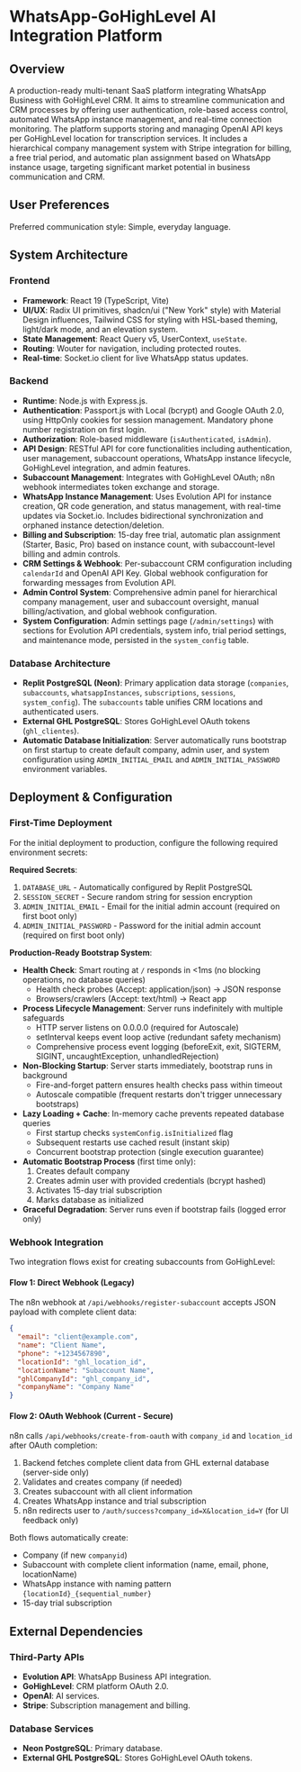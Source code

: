 # WhatsApp-GoHighLevel AI Integration Platform

## Overview
A production-ready multi-tenant SaaS platform integrating WhatsApp Business with GoHighLevel CRM. It aims to streamline communication and CRM processes by offering user authentication, role-based access control, automated WhatsApp instance management, and real-time connection monitoring. The platform supports storing and managing OpenAI API keys per GoHighLevel location for transcription services. It includes a hierarchical company management system with Stripe integration for billing, a free trial period, and automatic plan assignment based on WhatsApp instance usage, targeting significant market potential in business communication and CRM.

## User Preferences
Preferred communication style: Simple, everyday language.

## System Architecture

### Frontend
-   **Framework**: React 19 (TypeScript, Vite)
-   **UI/UX**: Radix UI primitives, shadcn/ui ("New York" style) with Material Design influences, Tailwind CSS for styling with HSL-based theming, light/dark mode, and an elevation system.
-   **State Management**: React Query v5, UserContext, `useState`.
-   **Routing**: Wouter for navigation, including protected routes.
-   **Real-time**: Socket.io client for live WhatsApp status updates.

### Backend
-   **Runtime**: Node.js with Express.js.
-   **Authentication**: Passport.js with Local (bcrypt) and Google OAuth 2.0, using HttpOnly cookies for session management. Mandatory phone number registration on first login.
-   **Authorization**: Role-based middleware (`isAuthenticated`, `isAdmin`).
-   **API Design**: RESTful API for core functionalities including authentication, user management, subaccount operations, WhatsApp instance lifecycle, GoHighLevel integration, and admin features.
-   **Subaccount Management**: Integrates with GoHighLevel OAuth; n8n webhook intermediates token exchange and storage.
-   **WhatsApp Instance Management**: Uses Evolution API for instance creation, QR code generation, and status management, with real-time updates via Socket.io. Includes bidirectional synchronization and orphaned instance detection/deletion.
-   **Billing and Subscription**: 15-day free trial, automatic plan assignment (Starter, Basic, Pro) based on instance count, with subaccount-level billing and admin controls.
-   **CRM Settings & Webhook**: Per-subaccount CRM configuration including `calendarId` and OpenAI API Key. Global webhook configuration for forwarding messages from Evolution API.
-   **Admin Control System**: Comprehensive admin panel for hierarchical company management, user and subaccount oversight, manual billing/activation, and global webhook configuration.
-   **System Configuration**: Admin settings page (`/admin/settings`) with sections for Evolution API credentials, system info, trial period settings, and maintenance mode, persisted in the `system_config` table.

### Database Architecture
-   **Replit PostgreSQL (Neon)**: Primary application data storage (`companies`, `subaccounts`, `whatsappInstances`, `subscriptions`, `sessions`, `system_config`). The `subaccounts` table unifies CRM locations and authenticated users.
-   **External GHL PostgreSQL**: Stores GoHighLevel OAuth tokens (`ghl_clientes`).
-   **Automatic Database Initialization**: Server automatically runs bootstrap on first startup to create default company, admin user, and system configuration using `ADMIN_INITIAL_EMAIL` and `ADMIN_INITIAL_PASSWORD` environment variables.

## Deployment & Configuration

### First-Time Deployment
For the initial deployment to production, configure the following required environment secrets:

**Required Secrets**:
1. `DATABASE_URL` - Automatically configured by Replit PostgreSQL
2. `SESSION_SECRET` - Secure random string for session encryption
3. `ADMIN_INITIAL_EMAIL` - Email for the initial admin account (required on first boot only)
4. `ADMIN_INITIAL_PASSWORD` - Password for the initial admin account (required on first boot only)

**Production-Ready Bootstrap System**:
- **Health Check**: Smart routing at `/` responds in <1ms (no blocking operations, no database queries)
  - Health check probes (Accept: application/json) → JSON response
  - Browsers/crawlers (Accept: text/html) → React app
- **Process Lifecycle Management**: Server runs indefinitely with multiple safeguards
  - HTTP server listens on 0.0.0.0 (required for Autoscale)
  - setInterval keeps event loop active (redundant safety mechanism)
  - Comprehensive process event logging (beforeExit, exit, SIGTERM, SIGINT, uncaughtException, unhandledRejection)
- **Non-Blocking Startup**: Server starts immediately, bootstrap runs in background
  - Fire-and-forget pattern ensures health checks pass within timeout
  - Autoscale compatible (frequent restarts don't trigger unnecessary bootstraps)
- **Lazy Loading + Cache**: In-memory cache prevents repeated database queries
  - First startup checks `systemConfig.isInitialized` flag
  - Subsequent restarts use cached result (instant skip)
  - Concurrent bootstrap protection (single execution guarantee)
- **Automatic Bootstrap Process** (first time only):
  1. Creates default company
  2. Creates admin user with provided credentials (bcrypt hashed)
  3. Activates 15-day trial subscription
  4. Marks database as initialized
- **Graceful Degradation**: Server runs even if bootstrap fails (logged error only)

### Webhook Integration
Two integration flows exist for creating subaccounts from GoHighLevel:

#### Flow 1: Direct Webhook (Legacy)
The n8n webhook at `/api/webhooks/register-subaccount` accepts JSON payload with complete client data:
```json
{
  "email": "client@example.com",
  "name": "Client Name",
  "phone": "+1234567890",
  "locationId": "ghl_location_id",
  "locationName": "Subaccount Name",
  "ghlCompanyId": "ghl_company_id",
  "companyName": "Company Name"
}
```

#### Flow 2: OAuth Webhook (Current - Secure)
n8n calls `/api/webhooks/create-from-oauth` with `company_id` and `location_id` after OAuth completion:
1. Backend fetches complete client data from GHL external database (server-side only)
2. Validates and creates company (if needed)
3. Creates subaccount with all client information
4. Creates WhatsApp instance and trial subscription
5. n8n redirects user to `/auth/success?company_id=X&location_id=Y` (for UI feedback only)

Both flows automatically create:
- Company (if new `companyid`)
- Subaccount with complete client information (name, email, phone, locationName)
- WhatsApp instance with naming pattern `{locationId}_{sequential_number}`
- 15-day trial subscription

## External Dependencies

### Third-Party APIs
-   **Evolution API**: WhatsApp Business API integration.
-   **GoHighLevel**: CRM platform OAuth 2.0.
-   **OpenAI**: AI services.
-   **Stripe**: Subscription management and billing.

### Database Services
-   **Neon PostgreSQL**: Primary database.
-   **External GHL PostgreSQL**: Stores GoHighLevel OAuth tokens.